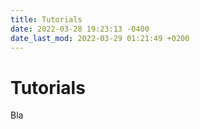 ```yaml
---
title: Tutorials
date: 2022-03-28 19:23:13 -0400
date_last_mod: 2022-03-29 01:21:49 +0200
---
```

# Tutorials
Bla
